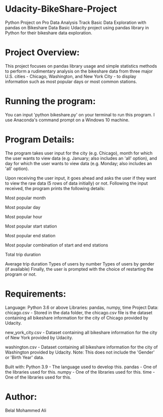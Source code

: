 # Udacity-BikeShare-Project
Python Project on Pro Data Analysis Track
Basic Data Exploration with pandas on Bikeshare Data
Basic Udacity project using pandas library in Python for their bikeshare data exploration.

# Project Overview:
This project focuses on pandas library usage and simple statistics methods to perform a rudimentary analysis on the bikeshare data from three major U.S. cities - Chicago, Washington, and New York City - to display information such as most popular days or most common stations.

# Running the program:
You can input 'python bikeshare.py' on your terminal to run this program. I use Anaconda's command prompt on a Windows 10 machine.

# Program Details:
The program takes user input for the city (e.g. Chicago), month for which the user wants to view data (e.g. January; also includes an 'all' option), and day for which the user wants to view data (e.g. Monday; also includes an 'all' option).

Upon receiving the user input, it goes ahead and asks the user if they want to view the raw data (5 rows of data initially) or not. Following the input received, the program prints the following details:

Most popular month 

Most popular day

Most popular hour

Most popular start station

Most popular end station

Most popular combination of start and end stations

Total trip duration

Average trip duration
Types of users by number
Types of users by gender (if available)
Finally, the user is prompted with the choice of restarting the program or not.

# Requirements:
Language: Python 3.6 or above
Libraries: pandas, numpy, time
Project Data:
chicago.csv - Stored in the data folder, the chicago.csv file is the dataset containing all bikeshare information for the city of Chicago provided by Udacity.

new_york_city.csv - Dataset containing all bikeshare information for the city of New York provided by Udacity.

washington.csv - Dataset containing all bikeshare information for the city of Washington provided by Udacity. Note: This does not include the 'Gender' or 'Birth Year' data.

Built with:
Python 3.9 - The language used to develop this.
pandas - One of the libraries used for this.
numpy - One of the libraries used for this.
time - One of the libraries used for this.
# Author:
Belal Mohammed Ali
